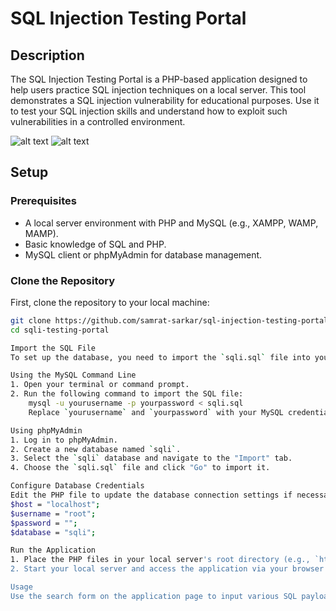 # SQL Injection Testing Portal

## Description
The SQL Injection Testing Portal is a PHP-based application designed to help users practice SQL injection techniques on a local server. This tool demonstrates a SQL injection vulnerability for educational purposes. Use it to test your SQL injection skills and understand how to exploit such vulnerabilities in a controlled environment.

![alt text](https://samrat-sarkar.github.io/sql-injection-testing-portal/screenshots/1.png)
![alt text](https://samrat-sarkar.github.io/sql-injection-testing-portal/screenshots/2.png)

## Setup

### Prerequisites
- A local server environment with PHP and MySQL (e.g., XAMPP, WAMP, MAMP).
- Basic knowledge of SQL and PHP.
- MySQL client or phpMyAdmin for database management.

### Clone the Repository
First, clone the repository to your local machine:
```bash
git clone https://github.com/samrat-sarkar/sql-injection-testing-portal.git
cd sqli-testing-portal

Import the SQL File
To set up the database, you need to import the `sqli.sql` file into your MySQL server.

Using the MySQL Command Line
1. Open your terminal or command prompt.
2. Run the following command to import the SQL file:
    mysql -u yourusername -p yourpassword < sqli.sql
    Replace `yourusername` and `yourpassword` with your MySQL credentials.

Using phpMyAdmin
1. Log in to phpMyAdmin.
2. Create a new database named `sqli`.
3. Select the `sqli` database and navigate to the "Import" tab.
4. Choose the `sqli.sql` file and click "Go" to import it.

Configure Database Credentials
Edit the PHP file to update the database connection settings if necessary:
$host = "localhost";
$username = "root";
$password = "";
$database = "sqli";

Run the Application
1. Place the PHP files in your local server's root directory (e.g., `htdocs` in XAMPP).
2. Start your local server and access the application via your browser at `http://localhost/sql-injection-testing-portal`.

Usage
Use the search form on the application page to input various SQL payloads and test SQL injection. The results and data from the user inputs will be displayed, demonstrating the effects of SQL injection.

